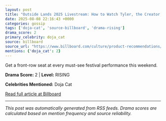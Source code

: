 ```yaml
---
layout: post
title: "Outside Lands 2025 Livestream: How to Watch Tyler, the Creator, Doja Cat & Doechii Online for Free"
date: 2025-08-08 22:16:43 +0000
categories: gossip
tags: ['doja-cat', 'source-billboard', 'drama-rising']
drama_score: 2
primary_celebrity: doja_cat
source: billboard
source_url: "https://www.billboard.com/culture/product-recommendations/outside-lands-2025-livestream-watch-online-1236040043/"
mentions: {'doja_cat': 2}
---
```


Get a front-row seat at every must-see festival performance this weekend.

**Drama Score:** 2 | **Level:** RISING

**Celebrities Mentioned:** Doja Cat

[Read full article at Billboard](https://www.billboard.com/culture/product-recommendations/outside-lands-2025-livestream-watch-online-1236040043/)

---
*This post was automatically generated from RSS feeds. Drama scores are calculated based on mention frequency and source reliability.*
